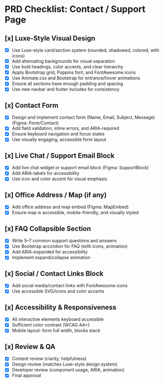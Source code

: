 # PRD Checklist: Contact / Support Page

## [x] Luxe-Style Visual Design

- [x] Use Luxe-style card/section system (rounded, shadowed, colored, with icons)
- [x] Add alternating backgrounds for visual separation
- [x] Use bold headings, color accents, and clear hierarchy
- [x] Apply Bootstrap grid, Poppins font, and FontAwesome icons
- [x] Use Animate.css and Bootstrap for entrance/hover animations
- [x] Ensure all sections have enough padding and spacing
- [x] Use new navbar and footer includes for consistency

## [x] Contact Form

- [x] Design and implement contact form (Name, Email, Subject, Message) (Figma: Form/Contact)
- [x] Add field validation, inline errors, and ARIA-required
- [x] Ensure keyboard navigation and focus states
- [x] Use visually engaging, accessible form layout

## [x] Live Chat / Support Email Block

- [x] Add live chat widget or support email block (Figma: SupportBlock)
- [x] Add ARIA-labels for accessibility
- [x] Use icon and color accent for visual emphasis

## [x] Office Address / Map (if any)

- [x] Add office address and map embed (Figma: MapEmbed)
- [x] Ensure map is accessible, mobile-friendly, and visually styled

## [x] FAQ Collapsible Section

- [x] Write 5–7 common support questions and answers
- [x] Use Bootstrap accordion for FAQ (with icons, animation)
- [x] Add ARIA-expanded for accessibility
- [x] Implement expand/collapse animation

## [x] Social / Contact Links Block

- [x] Add social media/contact links with FontAwesome icons
- [x] Use accessible SVG/icons and color accents

## [x] Accessibility & Responsiveness

- [x] All interactive elements keyboard accessible
- [x] Sufficient color contrast (WCAG AA+)
- [x] Mobile layout: form full width, blocks stack

## [x] Review & QA

- [x] Content review (clarity, helpfulness)
- [x] Design review (matches Luxe-style design system)
- [x] Developer review (component usage, ARIA, animation)
- [x] Final approval
